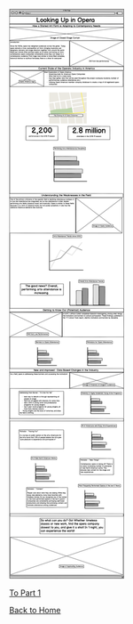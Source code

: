 ![Storyboard_Update](/TSWD_Storyboard1.png)

[To Part 1](/FinalProject_Cherry.md)

[Back to Home](https://ascherry.github.io/cherry-portfolio/)
